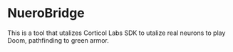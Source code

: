 # NueroBridge
This is a tool that utalizes Corticol Labs SDK to utalize real neurons to play Doom, pathfinding to green armor. 
